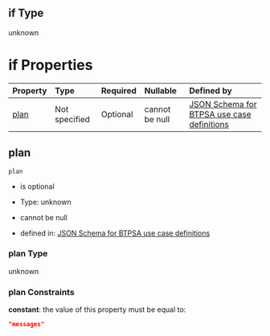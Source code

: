 ## if Type

unknown

# if Properties

| Property      | Type          | Required | Nullable       | Defined by                                                                                                                                                                                                                                  |
| :------------ | :------------ | :------- | :------------- | :------------------------------------------------------------------------------------------------------------------------------------------------------------------------------------------------------------------------------------------ |
| [plan](#plan) | Not specified | Optional | cannot be null | [JSON Schema for BTPSA use case definitions](btpsa-usecase-properties-services-items-allof-1-then-allof-50-then-allof-0-if-properties-plan.md "undefined#/properties/services/items/allOf/1/then/allOf/50/then/allOf/0/if/properties/plan") |

## plan



`plan`

*   is optional

*   Type: unknown

*   cannot be null

*   defined in: [JSON Schema for BTPSA use case definitions](btpsa-usecase-properties-services-items-allof-1-then-allof-50-then-allof-0-if-properties-plan.md "undefined#/properties/services/items/allOf/1/then/allOf/50/then/allOf/0/if/properties/plan")

### plan Type

unknown

### plan Constraints

**constant**: the value of this property must be equal to:

```json
"messages"
```
